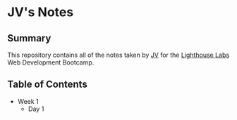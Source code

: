 # JV's Notes

 ## Summary 
 This repository contains all of the notes taken by [JV](https://github.com/jvblum) for the [Lighthouse Labs](https://www.lighthouselabs.ca/) Web Development Bootcamp.

 ## Table of Contents
* Week 1
  * Day 1
